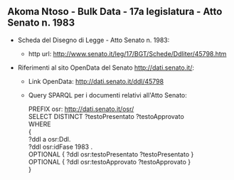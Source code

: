 ## Akoma Ntoso - Bulk Data - 17a legislatura - Atto Senato n. 1983 ##

* Scheda del Disegno di Legge - Atto Senato n. 1983:
	* http url: http://www.senato.it/leg/17/BGT/Schede/Ddliter/45798.htm

* Riferimenti al sito OpenData del Senato http://dati.senato.it/:
	* Link OpenData: http://dati.senato.it/ddl/45798
	* Query SPARQL per i documenti relativi all'Atto Senato:

        PREFIX osr: <http://dati.senato.it/osr/>  
		SELECT DISTINCT ?testoPresentato ?testoApprovato  
		WHERE  
		{  
		    ?ddl a osr:Ddl.  
		    ?ddl osr:idFase 1983 .  
		    OPTIONAL { ?ddl osr:testoPresentato ?testoPresentato }  
		    OPTIONAL { ?ddl osr:testoApprovato ?testoApprovato }  
		}
		
